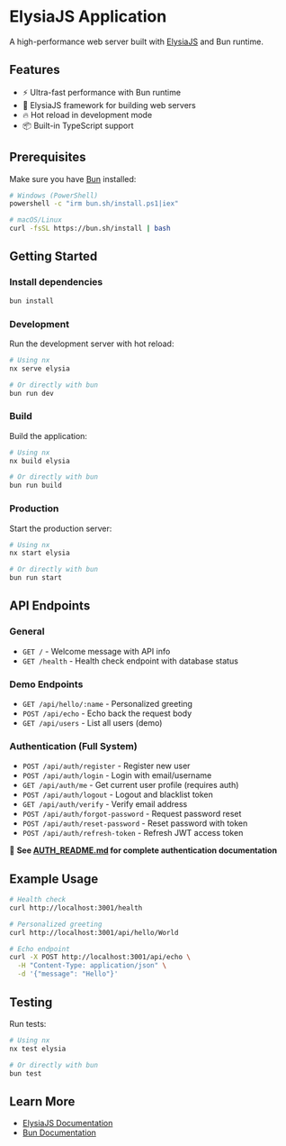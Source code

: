 # ElysiaJS Application

A high-performance web server built with [ElysiaJS](https://elysiajs.com/) and Bun runtime.

## Features

- ⚡ Ultra-fast performance with Bun runtime
- 🦊 ElysiaJS framework for building web servers
- 🔥 Hot reload in development mode
- 📦 Built-in TypeScript support

## Prerequisites

Make sure you have [Bun](https://bun.sh/) installed:

```bash
# Windows (PowerShell)
powershell -c "irm bun.sh/install.ps1|iex"

# macOS/Linux
curl -fsSL https://bun.sh/install | bash
```

## Getting Started

### Install dependencies

```bash
bun install
```

### Development

Run the development server with hot reload:

```bash
# Using nx
nx serve elysia

# Or directly with bun
bun run dev
```

### Build

Build the application:

```bash
# Using nx
nx build elysia

# Or directly with bun
bun run build
```

### Production

Start the production server:

```bash
# Using nx
nx start elysia

# Or directly with bun
bun run start
```

## API Endpoints

### General
- `GET /` - Welcome message with API info
- `GET /health` - Health check endpoint with database status

### Demo Endpoints  
- `GET /api/hello/:name` - Personalized greeting
- `POST /api/echo` - Echo back the request body
- `GET /api/users` - List all users (demo)

### Authentication (Full System)
- `POST /api/auth/register` - Register new user
- `POST /api/auth/login` - Login with email/username
- `GET /api/auth/me` - Get current user profile (requires auth)
- `POST /api/auth/logout` - Logout and blacklist token
- `GET /api/auth/verify` - Verify email address
- `POST /api/auth/forgot-password` - Request password reset
- `POST /api/auth/reset-password` - Reset password with token
- `POST /api/auth/refresh-token` - Refresh JWT access token

📖 **See [AUTH_README.md](./AUTH_README.md) for complete authentication documentation**

## Example Usage

```bash
# Health check
curl http://localhost:3001/health

# Personalized greeting
curl http://localhost:3001/api/hello/World

# Echo endpoint
curl -X POST http://localhost:3001/api/echo \
  -H "Content-Type: application/json" \
  -d '{"message": "Hello"}'
```

## Testing

Run tests:

```bash
# Using nx
nx test elysia

# Or directly with bun
bun test
```

## Learn More

- [ElysiaJS Documentation](https://elysiajs.com/)
- [Bun Documentation](https://bun.sh/docs)
